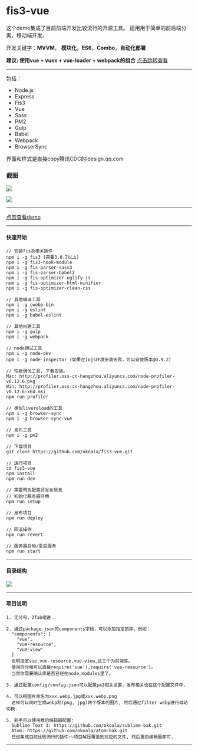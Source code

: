 # fis3-vue

这个demo集成了目前前端开发比较流行的开源工具。
适用用于简单的前后端分离，移动端开发。

开发关键字：**MVVM**， **模块化**，**ES6**，**Combo**，**自动化部署**

**建议: 使用vue + vuex + vue-loader + webpack的组合**
[点击跳转查看](https://github.com/okoala/vue-vuex.git)

------

包括：

  * Node.js
  * Express
  * Fis3
  * Vue
  * Sass
  * PM2
  * Gulp
  * Babel
  * Webpack
  * BrowserSync


界面和样式是直接copy腾讯CDC的idesign.qq.com

### 截图

![](http://i1.tietuku.com/8f4dd53803c48148.png)

![](http://i1.tietuku.com/50a4afbf50a549fc.png)

------

[点击查看demo](http://idesign.kulife.net/)

------

#### 快速开始

    // 安装fis及相关插件
    npm i -g fis3 (需要3.0.7以上)
    npm i -g fis3-hook-module
    npm i -g fis-parser-sass3
    npm i -g fis-parser-babel2
    npm i -g fis-optimizer-uglify-js
    npm i -g fis-optimizer-html-minifier
    npm i -g fis-optimizer-clean-css

    // 其他编译工具
    npm i -g cwebp-bin
    npm i -g eslint
    npm i -g babel-eslint

    // 其他构建工具
    npm i -g gulp
    npm i -g webpack

    // node调试工具
    npm i -g node-dev
    npm i -g node-inspector (如果在iojs环境安装失败，可以安装版本@0.9.2)

    // 性能调优工具, 下载安装。
    Mac: http://profiler.oss-cn-hangzhou.aliyuncs.com/node-profiler-v0.12.6.pkg
    Win: http://profiler.oss-cn-hangzhou.aliyuncs.com/node-profiler-v0.12.6-x64.msi
    npm run profiler

    // 类似livereload的工具
    npm i -g browser-sync
    npm i -g browser-sync-vue

    // 发布工具
    npm i -g pm2

    // 下载项目
    git clone https://github.com/okoala/fis3-vue.git

    // 运行项目
    cd fis3-vue
    npm install
    npm run dev

    // 需要预先配置好发布信息
    // 初始化服务器环境
    npm run setup

    // 发布项目
    npm run deploy

    // 回滚操作
    npm run revert

    // 服务器启动/重启服务
    npm run start

------

#### 目录结构

![](http://i1.tietuku.com/c13327378bc09699.png)

-----
#### 项目说明
    1. 无分号，2Tab缩进.

    2. 通过package.json的components字段，可以添加指定的库。例如：
      "components": [
        "vue",
        "vue-resource",
        "vue-view"
      ]
      说明指定vue,vue-resource,vue-view,这三个为前端库。
      使用的时候可以直接require('vue'),require('vue-resource')。
      当然你需要确认库是否已经在node_modules里了。

    3. 通过配置config/config.json可以配置pm2相关设置，发布相关也在这个配置文件中.

    4. 可以把图片命名为xxx.webp.jpg或xxx.webp.png
      这样可以同时生成webp和(png, jpg)两个版本的图片, 然后通过filter webp进行自动切换.

    5. 新手可以使用我的编辑器配置:
      Sublime Text 3: https://github.com/okoala/sublime-bak.git
      Atom: https://github.com/okoala/atom-bak.git
      已经集成目前比较流行的插件~~项目解压覆盖到对应的文件, 然后重启编辑器即可.


------
